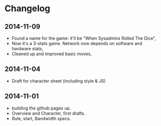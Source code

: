 # Changelog

## 2014-11-09

* Found a name for the game: it'll be "When Sysadmins Rolled The Dice",
* Now it's a 3-stats game. Network now depends on software and hardware stats,
* Cleaned up and improved basic moves,

## 2014-11-04

* Draft for character sheet (including style & JS)

## 2014-11-01

* building the github pages up.
* Overview and Character, first drafts.
* Rule, start, Bandwidth specs.
